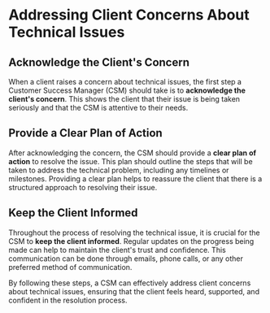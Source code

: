 # Addressing Client Concerns About Technical Issues

## Acknowledge the Client's Concern

When a client raises a concern about technical issues, the first step a Customer Success Manager (CSM) should take is to **acknowledge the client's concern**. This shows the client that their issue is being taken seriously and that the CSM is attentive to their needs.

## Provide a Clear Plan of Action

After acknowledging the concern, the CSM should provide a **clear plan of action** to resolve the issue. This plan should outline the steps that will be taken to address the technical problem, including any timelines or milestones. Providing a clear plan helps to reassure the client that there is a structured approach to resolving their issue.

## Keep the Client Informed

Throughout the process of resolving the technical issue, it is crucial for the CSM to **keep the client informed**. Regular updates on the progress being made can help to maintain the client's trust and confidence. This communication can be done through emails, phone calls, or any other preferred method of communication.

By following these steps, a CSM can effectively address client concerns about technical issues, ensuring that the client feels heard, supported, and confident in the resolution process.